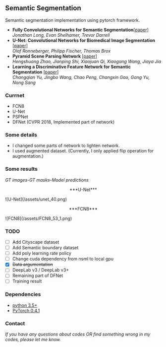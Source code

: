 ## Semantic Segmentation

Semantic segmentation implementation using pytorch framework.
* **Fully Convolutional Networks for Semantic Segmentation**[\[paper\]](https://people.eecs.berkeley.edu/~jonlong/long_shelhamer_fcn.pdf) <br/>
  *Jonathan Long, Evan Shelhamer, Trevor Darrell*
* **U-Net: Convolutional Networks for Biomedical Image Segmentation** [\[paper\]](https://arxiv.org/abs/1505.04597) <br/>
  *Olaf Ronneberger, Philipp Fischer, Thomas Brox*
* **Pyramid Scene Parsing Network** [\[paper\]](https://arxiv.org/abs/1612.01105) <br/>
  *Hengshuang Zhao, Jianping Shi, Xiaojuan Qi, Xiaogang Wang, Jiaya Jia*
* **Learning a Discriminative Feature Network for Semantic Segmentation** [\[paper\]](http://openaccess.thecvf.com/content_cvpr_2018/CameraReady/0632.pdf) <br/>
  *Changqian Yu, Jingbo Wang, Chao Peng, Changxin Gao, Gang Yu, Nong Sang*


### Currnet
- FCN8
- U-Net
- PSPNet
- DFNet (CVPR 2018, Implemented part of network)

### Some details

* I changed some parts of network to lighten network.
* I used augmented dataset. (Currently, I only applied flip operation for augmentation.)

### Some results

*GT images-GT masks-Model predictions* <br/>

<p align='center'>***U-Net***</p>
![U-Net](/assets/unet_40.png)

<p align='center'>***FCN8***</p>
![FCN8](/assets/FCN8_53_1.png)


### TODO

- [ ] Add Cityscape dataset
- [ ] Add Semantic boundary dataset
- [ ] Add poly learning rate policy
- [ ] Change cuda dependency from nsml to local gpu
- [x] ~~Data argumentation~~
- [ ] DeepLab v3 / DeepLab v3+
- [ ] Remaining part of DFNet
- [ ] Training result

### Dependencies
* [python 3.5+](https://www.continuum.io/downloads)
* [PyTorch 0.4.1](http://pytorch.org/)

### Contact
*If you have any questions about codes OR find something wrong in my codes, please let me know.*
